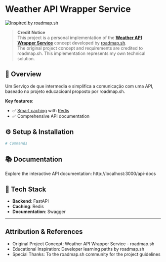 # Weather API Wrapper Service

[![Inspired by roadmap.sh](https://img.shields.io/badge/Inspired%20by-roadmap.sh-2ea44f?style=flat)](https://roadmap.sh/projects/weather-api-wrapper-service)

> **Credit Notice**  
> This project is a personal implementation of the **[Weather API Wrapper Service](https://roadmap.sh/projects/weather-api-wrapper-service)** concept developed by [roadmap.sh](https://roadmap.sh).  
> The original project concept and requirements are credited to roadmap.sh. This implementation represents my own technical solution.

## 📌 Overview
Um Serviço de que intermedia e simplifica a comunicação com uma API, baseado no projeto educacioanl proposto por roadmap.sh.

**Key features**:
- ✅ [Smart caching](https://redis.io/docs/latest/develop/clients/client-side-caching/) with [Redis](https://redis.io/)
- ✅ Comprehensive API documentation

## ⚙️ Setup & Installation
```bash
# Commands
```

## 📚 Documentation
Explore the interactive API documentation:
http://localhost:3000/api-docs

## 🔧 Tech Stack
- **Backend**: FastAPI
- **Caching**: Redis
- **Documentation**: Swagger 
---

## Attribution & References
- Original Project Concept: Weather API Wrapper Service - roadmap.sh
- Educational Inspiration: Developer learning paths by roadmap.sh
- Special Thanks: To the roadmap.sh community for the project guidelines

